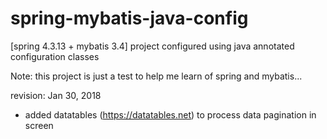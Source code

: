 # spring-mybatis-java-config
[spring 4.3.13 + mybatis 3.4] project configured using java annotated configuration classes

Note: this project is just a test to help me learn of spring and mybatis...

revision: Jan 30, 2018
* added datatables (https://datatables.net) to process data pagination in screen
